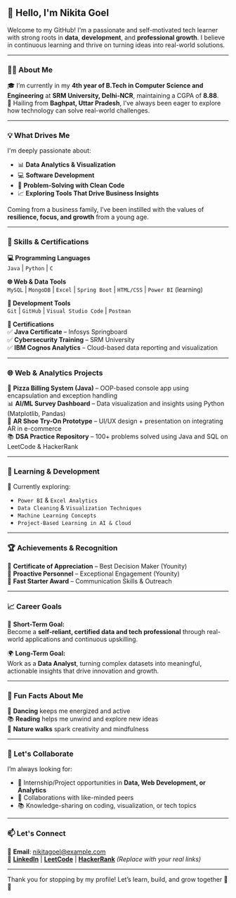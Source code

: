 <h2>👋 Hello, I'm Nikita Goel</h2>

Welcome to my GitHub! I'm a passionate and self-motivated tech learner with strong roots in **data**, **development**, and **professional growth**. I believe in continuous learning and thrive on turning ideas into real-world solutions.

---

### 👩‍💻 About Me

🎓 I’m currently in my **4th year of B.Tech in Computer Science and Engineering** at **SRM University, Delhi-NCR**, maintaining a CGPA of **8.88**.  
📍 Hailing from **Baghpat, Uttar Pradesh**, I’ve always been eager to explore how technology can solve real-world challenges.  

---

### 💡 What Drives Me

I'm deeply passionate about:
- 📊 **Data Analytics & Visualization**
- 💻 **Software Development**
- 🔄 **Problem-Solving with Clean Code**
- 📈 **Exploring Tools That Drive Business Insights**

Coming from a business family, I’ve been instilled with the values of **resilience, focus, and growth** from a young age.

---

### 🧠 Skills & Certifications

**💻 Programming Languages**  
`Java` | `Python` | `C`

**🌐 Web & Data Tools**  
`MySQL` | `MongoDB` | `Excel` | `Spring Boot` | `HTML/CSS` | `Power BI` (learning)

**🧰 Development Tools**  
`Git` | `GitHub` | `Visual Studio Code` | `Postman`

**📜 Certifications**  
✅ **Java Certificate** – Infosys Springboard  
✅ **Cybersecurity Training** – SRM University  
✅ **IBM Cognos Analytics** – Cloud-based data reporting and visualization

---

### 🌐 Web & Analytics Projects

🚀 **Pizza Billing System (Java)** – OOP-based console app using encapsulation and exception handling  
📊 **AI/ML Survey Dashboard** – Data visualization and insights using Python (Matplotlib, Pandas)  
🧠 **AR Shoe Try-On Prototype** – UI/UX design + presentation on integrating AR in e-commerce  
📚 **DSA Practice Repository** – 100+ problems solved using Java and SQL on LeetCode & HackerRank

---

### 🧪 Learning & Development

📘 Currently exploring:  
- `Power BI` & `Excel Analytics`  
- `Data Cleaning` & `Visualization Techniques`  
- `Machine Learning Concepts`  
- `Project-Based Learning in AI & Cloud`

---

### 🏆 Achievements & Recognition

🏅 **Certificate of Appreciation** – Best Decision Maker (Younity)  
🏅 **Proactive Personnel** – Exceptional Engagement (Younity)  
🏅 **Fast Starter Award** – Communication Skills & Outreach

---

### 📈 Career Goals

🎯 **Short-Term Goal:**  
Become a **self-reliant, certified data and tech professional** through real-world applications and continuous upskilling.  

🌍 **Long-Term Goal:**  
Work as a **Data Analyst**, turning complex datasets into meaningful, actionable insights that drive innovation and growth.

---

### 🌟 Fun Facts About Me

💃 **Dancing** keeps me energized and active  
📚 **Reading** helps me unwind and explore new ideas  
🌳 **Nature walks** spark creativity and mindfulness

---

### 💬 Let's Collaborate

I’m always looking for:
- 💼 Internship/Project opportunities in **Data, Web Development, or Analytics**
- 🤝 Collaborations with like-minded peers
- 📚 Knowledge-sharing on coding, visualization, or tech topics

---

### 📫 Let's Connect

📧 **Email**: nikitagoel@example.com  
🔗 **[LinkedIn](https://www.linkedin.com/in/nikita-goel-b0a473299/)** | **[LeetCode](https://leetcode.com/u/I_am_Nikki22/)** | **[HackerRank](https://www.hackerrank.com/profile/nikitagoyel22)** *(Replace with your real links)*

---

Thank you for stopping by my profile! Let’s learn, build, and grow together 🚀✨

